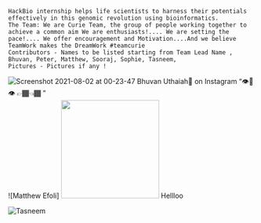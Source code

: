 	HackBio internship helps life scientists to harness their potentials effectively in this genomic revolution using bioinformatics.
	The Team: We are Curie Team, the group of people working together to achieve a common aim We are enthusiasts!.... We are setting the pace!.... We offer encouragement and Motivation....And we believe TeamWork makes the DreamWork #teamcurie
	Contributors - Names to be listed starting from Team Lead Name , Bhuvan, Peter, Matthew, Sooraj, Sophie, Tasneem, 
	Pictures - Pictures if any !
![Screenshot 2021-08-02 at 00-23-47 Bhuvan Uthaiah🌹 on Instagram “👁️👄👁️ 👉🏾👈🏾 ”](https://user-images.githubusercontent.com/88160848/127892220-717ae827-93eb-4b40-9c62-db87f42c0506.png)
![Matthew Efoli] <img src="https://user-images.githubusercontent.com/46563295/127892474-7238db82-4fd8-442b-9d13-aedb8500adc8.jpg"  width="200" height="200">
 Hellloo


![Tasneem](https://user-images.githubusercontent.com/60441452/127898972-9769d2e3-003d-4896-a13a-21f0e5d60d74.jpg)
